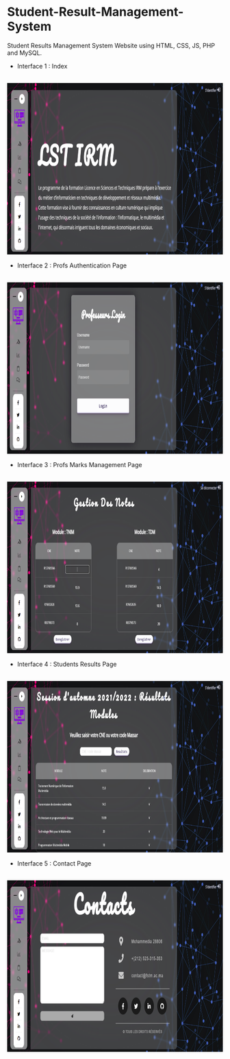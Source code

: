 # Student-Result-Management-System
Student Results Management System Website using HTML, CSS, JS, PHP and MySQL.

* Interface 1 : Index <br /><br />
<img src="readme/index.PNG" width="800" height="400">

* Interface 2 : Profs Authentication Page <br /><br />
<img src="readme/prof_auth.PNG" width="800" height="400">

* Interface 3 : Profs Marks Management Page <br /><br />
<img src="readme/prof_gestion.PNG" width="800" height="400">

* Interface 4 : Students Results Page <br /><br />
<img src="readme/students_res.PNG" width="800" height="400">

* Interface 5 : Contact Page <br /><br />
<img src="readme/contact.PNG" width="800" height="400">
